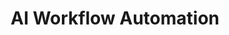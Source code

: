 ---
layout: marketing-feature
sitemap:
  exclude: 'no'

title: AI Workflow Automation
hero:
  title: AI Workflow Automation Made Simple
  description: Transform your team's knowledge into intelligent workflows without coding or complicated flowcharts. Just plain English.
#   image: /assets/images/marketing/hero-workflow-feature.png
  video:
    type: html5          # or omit for iframe
    url: https://chatterkb.s3.us-east-1.amazonaws.com/ckb-workflow.mp4
    mime: video/mp4 
    autoplay: false 
    controls: true 
  primary_button:
    text: Try It Free
    url: "https://app.chatterkb.com/auth/signup"
  secondary_button:
    text: Book a Demo
    url: "https://calendar.google.com/calendar/u/0/appointments/schedules/AcZssZ0oYQ10osj27ugUfwOrSoV893uJ-kWPhIKNBhII5bTlwc3j6HdkEunH29TciGeOttFjfxqEn92O"   

features:
  section_title: Workflows
  title: Turn Knowledge Into Action Without Code
  items:
    - side: left
      title: Write Your Workflow In Plain English
      description: Start by describing what you want to accomplish in everyday language, just like writing an email or document.
      image: /assets/images/marketing/workflow-feature-step-1.png
      bullets:
        - No coding or technical jargon required, just write what you need
        - Include specific goals, data, and desired outputs
        - ChatterKB automatically interprets your instructions into actionable steps
    - side: right
      title: Generate The Steps
      description: Watch as ChatterKB transforms your plain English instructions into a structured workflow with logical steps.
      image: /assets/images/marketing/workflow-feature-step-2.png
      bullets:
        - AI identifies required actions, tools, and sequences automatically
        - Steps are organized in the optimal order for execution
        - Each step includes clear purpose and expected outcomes
    - side: left
      title: Tweak Each Step (Power Play)
      description: Fine-tune your workflow with powerful customization options while maintaining simplicity.
      image: /assets/images/marketing/workflow-feature-step-3.png
      bullets:
        - Add specialized instructions or specific requirements
        - Adjust parameters and settings for precise control (e.g. your preferred model)
        - Set conditional logic and decision branches without coding
    - side: right
      title: Run Your Workflow
      description: Execute your workflow with a single click and watch as ChatterKB processes information intelligently.
      image: /assets/images/marketing/workflow-feature-step-4.png
      bullets:
        - Real-time progress tracking as each step completes
        - Smart error handling adapts to unexpected situations
        - Maintains context across multiple steps and tools
    - side: left
      title: In-depth Results
      description: Review comprehensive outputs that transform raw data into actionable business intelligence.
      image: /assets/images/marketing/workflow-feature-step-5.png
      bullets:
        - Detailed analysis with key insights highlighted
        - Results organized in clear, shareable formats
        - Option to save outputs to your knowledge base for future reference

faqs:
  title: Frequently Asked Questions
  items:
    - question: Do I need coding knowledge to create workflows?
      answer: No, ChatterKB is designed specifically for non-technical users. You create workflows by writing in plain English, just like you would write an email or document. The system automatically interprets your instructions and transforms them into structured steps without requiring any coding or technical expertise.
    - question: How complex can my workflows be?
      answer: ChatterKB workflows can handle everything from simple tasks to sophisticated multi-step processes. You can create workflows that search documents, analyze data, generate reports, and integrate with other tools. The system allows for conditional logic and decision branches without requiring you to understand the technical implementation.
    - question: Can I connect workflows to my existing tools?
      answer: Yes, ChatterKB integrates with popular business tools including Slack, Google Drive, Notion, YouTube, and Zapier (which connects to thousands of additional applications). This allows your workflows to access information from and send results to the tools your team already uses.
    - question: How do I share workflows with my team?
      answer: Workflows can be shared across your knowledge base, allowing team members to run them without needing to understand how they were created. This preserves institutional knowledge and ensures consistent processes even as team members change.
    - question: What happens if something goes wrong during workflow execution?
      answer: ChatterKB includes smart error handling that adapts to unexpected situations. The system maintains context across multiple steps and tools, and can often resolve issues automatically. For situations requiring human input, the workflow will pause and prompt you with specific questions to resolve the issue.
    - question: Can I edit workflows after creating them?
      answer: Absolutely. You can tweak any step of your workflow after creation, adjusting parameters, adding specialized tools, or refining instructions. This allows you to start simple and gradually enhance your workflows as you learn more about what's possible.
    - question: What kinds of results can workflows produce?
      answer: Workflows can generate various outputs including detailed analyses, visualizations, formatted reports, data summaries, and actionable recommendations. Results can be saved to your knowledge base for future reference or exported to other systems (e.g. using Zapier MCP).
    - question: How much time does it take to create a workflow?
      answer: Most simple workflows can be created in minutes. More complex workflows might take longer to refine, but the process is significantly faster than traditional automation methods that require technical expertise.
    - question: Is there a limit to how many workflows I can create?
      answer: ChatterKB allows you to create as many workflows as you need within your subscription plan. There are no artificial limits on workflow creation.
    - question: Can workflows access my historical data and conversations?
      answer: Yes, workflows can leverage your knowledge base, including past conversations, uploaded documents, and previously generated insights. This allows workflows to build upon your team's accumulated knowledge rather than starting from scratch each time.
cta:
  title: Start Automating Today
  description: Sign up free—you’ll be building AI-powered workflows in minutes.
  primary_button:
    text: Try It Free
    url: "https://app.chatterkb.com/auth/signup"
  secondary_button:
    text: Book a Demo
    url: "https://calendar.google.com/calendar/u/0/appointments/schedules/AcZssZ0oYQ10osj27ugUfwOrSoV893uJ-kWPhIKNBhII5bTlwc3j6HdkEunH29TciGeOttFjfxqEn92O"
--- 